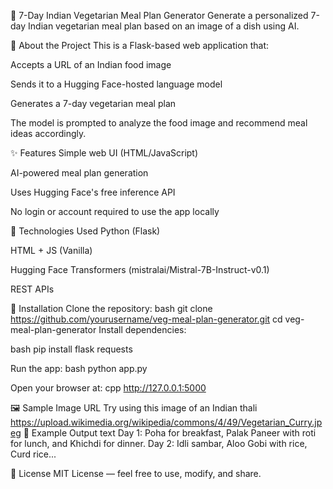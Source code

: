 🥗 7-Day Indian Vegetarian Meal Plan Generator
Generate a personalized 7-day Indian vegetarian meal plan based on an image of a dish using AI.

🚀 About the Project
This is a Flask-based web application that:

Accepts a URL of an Indian food image

Sends it to a Hugging Face-hosted language model

Generates a 7-day vegetarian meal plan

The model is prompted to analyze the food image and recommend meal ideas accordingly.

✨ Features
Simple web UI (HTML/JavaScript)

AI-powered meal plan generation

Uses Hugging Face's free inference API

No login or account required to use the app locally

🧠 Technologies Used
Python (Flask)

HTML + JS (Vanilla)

Hugging Face Transformers (mistralai/Mistral-7B-Instruct-v0.1)

REST APIs

🔧 Installation
Clone the repository:
bash
git clone https://github.com/yourusername/veg-meal-plan-generator.git
cd veg-meal-plan-generator
Install dependencies:

bash
pip install flask requests

Run the app:
bash
python app.py

Open your browser at:
cpp
http://127.0.0.1:5000

🖼 Sample Image URL
Try using this image of an Indian thali
https://upload.wikimedia.org/wikipedia/commons/4/49/Vegetarian_Curry.jpeg
📌 Example Output
text
Day 1: Poha for breakfast, Palak Paneer with roti for lunch, and Khichdi for dinner.
Day 2: Idli sambar, Aloo Gobi with rice, Curd rice...

📜 License
MIT License — feel free to use, modify, and share.



